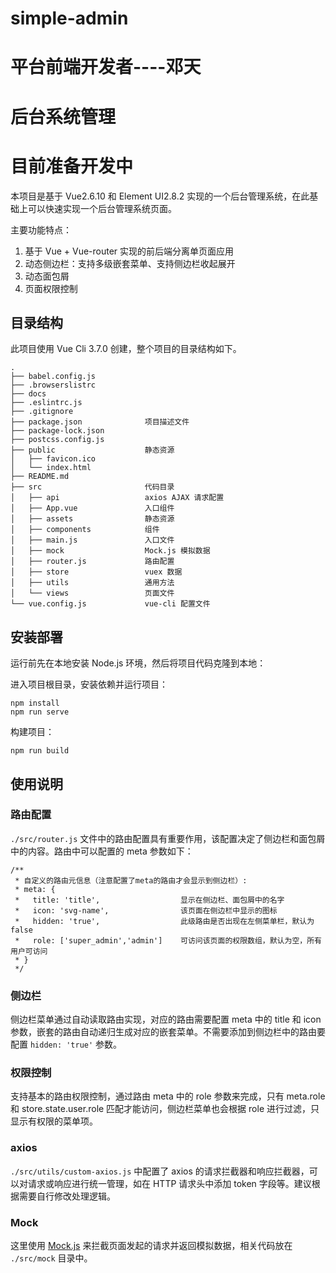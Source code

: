 # simple-admin
# 平台前端开发者----邓天
# 后台系统管理
# 目前准备开发中

本项目是基于 Vue2.6.10 和 Element UI2.8.2 实现的一个后台管理系统，在此基础上可以快速实现一个后台管理系统页面。

主要功能特点：

1. 基于 Vue + Vue-router 实现的前后端分离单页面应用
2. 动态侧边栏：支持多级嵌套菜单、支持侧边栏收起展开
3. 动态面包屑
4. 页面权限控制



## 目录结构

此项目使用 Vue Cli 3.7.0 创建，整个项目的目录结构如下。

    .
    ├── babel.config.js
    ├── .browserslistrc
    ├── docs
    ├── .eslintrc.js
    ├── .gitignore
    ├── package.json              项目描述文件
    ├── package-lock.json
    ├── postcss.config.js
    ├── public                    静态资源
    │   ├── favicon.ico
    │   └── index.html
    ├── README.md
    ├── src                       代码目录
    │   ├── api                   axios AJAX 请求配置
    │   ├── App.vue               入口组件
    │   ├── assets                静态资源
    │   ├── components            组件
    │   ├── main.js               入口文件
    │   ├── mock                  Mock.js 模拟数据
    │   ├── router.js             路由配置
    │   ├── store                 vuex 数据
    │   ├── utils                 通用方法
    │   └── views                 页面文件
    └── vue.config.js             vue-cli 配置文件

## 安装部署

运行前先在本地安装 Node.js 环境，然后将项目代码克隆到本地：

   

进入项目根目录，安装依赖并运行项目：

    npm install
    npm run serve

构建项目：

    npm run build

## 使用说明

### 路由配置

`./src/router.js` 文件中的路由配置具有重要作用，该配置决定了侧边栏和面包屑中的内容。路由中可以配置的 meta 参数如下：

    /**
     * 自定义的路由元信息（注意配置了meta的路由才会显示到侧边栏）:
     * meta: {
     *   title: 'title',                  显示在侧边栏、面包屑中的名字
     *   icon: 'svg-name',                该页面在侧边栏中显示的图标
     *   hidden: 'true',                  此级路由是否出现在左侧菜单栏，默认为false
     *   role: ['super_admin','admin']    可访问该页面的权限数组，默认为空，所有用户可访问
     * }
     */

### 侧边栏

侧边栏菜单通过自动读取路由实现，对应的路由需要配置 meta 中的 title 和 icon 参数，嵌套的路由自动递归生成对应的嵌套菜单。不需要添加到侧边栏中的路由要配置 `hidden: 'true'` 参数。

### 权限控制

支持基本的路由权限控制，通过路由 meta 中的 role 参数来完成，只有 meta.role 和 store.state.user.role 匹配才能访问，侧边栏菜单也会根据 role 进行过滤，只显示有权限的菜单项。

### axios

`./src/utils/custom-axios.js` 中配置了 axios 的请求拦截器和响应拦截器，可以对请求或响应进行统一管理，如在 HTTP 请求头中添加 token 字段等。建议根据需要自行修改处理逻辑。

### Mock

这里使用 [Mock.js](https://github.com/nuysoft/Mock/wiki) 来拦截页面发起的请求并返回模拟数据，相关代码放在 `./src/mock` 目录中。

